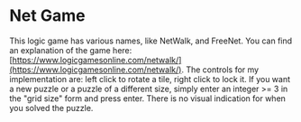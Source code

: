 # Net Game
This logic game has various names, like NetWalk, and FreeNet. You can find an explanation of the game here: [https://www.logicgamesonline.com/netwalk/](https://www.logicgamesonline.com/netwalk/).
The controls for my implementation are: left click to rotate a tile, right click to lock it. If you want a new puzzle or a puzzle of a different size, simply enter an integer >= 3 in the "grid size" form and press enter. There is no visual indication for when you solved the puzzle.